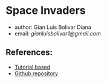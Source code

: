 # Space Invaders
* author: Gian Luis Bolivar Diana
* email: _gianluisbolivar1@gmail.com_

## References:
* [Tutorial based](https://github.com/clear-code-projects/Space-invaders)
* [Github repository](https://github.com/gianluisdiana/SpaceInvaders)